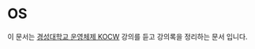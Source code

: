 # OS

이 문서는 [경성대학교 운영체제 KOCW](http://www.kocw.net/home/search/kemView.do?kemId=978503) 강의를 듣고 강의록을 정리하는 문서 입니다.



